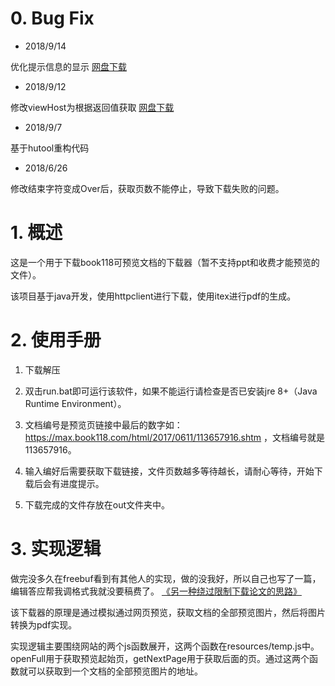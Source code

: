 # 0. Bug Fix
* 2018/9/14

优化提示信息的显示  [网盘下载](https://pan.baidu.com/s/1RyRZP0mSFHhWT_M9iYKZjQ)

* 2018/9/12

修改viewHost为根据返回值获取  [网盘下载](https://pan.baidu.com/s/1waRfVY62YtDzh7BIusyP8g)

* 2018/9/7

基于hutool重构代码

* 2018/6/26

修改结束字符变成Over后，获取页数不能停止，导致下载失败的问题。

# 1. 概述

这是一个用于下载book118可预览文档的下载器（暂不支持ppt和收费才能预览的文件）。

该项目基于java开发，使用httpclient进行下载，使用itex进行pdf的生成。

# 2. 使用手册

1. 下载解压

2. 双击run.bat即可运行该软件，如果不能运行请检查是否已安装jre 8+（Java Runtime Environment）。

3. 文档编号是预览页链接中最后的数字如： https://max.book118.com/html/2017/0611/113657916.shtm ，文档编号就是113657916。

4. 输入编好后需要获取下载链接，文件页数越多等待越长，请耐心等待，开始下载后会有进度提示。

5. 下载完成的文件存放在out文件夹中。

# 3. 实现逻辑

做完没多久在freebuf看到有其他人的实现，做的没我好，所以自己也写了一篇，编辑答应帮我调格式我就没要稿费了。
[《另一种绕过限制下载论文的思路》](http://www.freebuf.com/articles/web/167359.html)

该下载器的原理是通过模拟通过网页预览，获取文档的全部预览图片，然后将图片转换为pdf实现。

实现逻辑主要围绕网站的两个js函数展开，这两个函数在resources/temp.js中。
openFull用于获取预览起始页，getNextPage用于获取后面的页。通过这两个函数就可以获取到一个文档的全部预览图片的地址。


